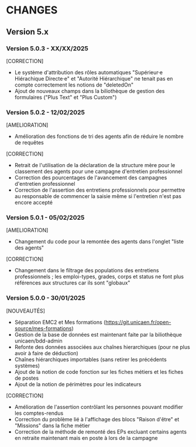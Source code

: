 CHANGES
=======

Version 5.x
-----

### Version 5.0.3 - XX/XX/2025

[CORRECTION]
* Le système d'attribution des rôles automatiques "Supérieur·e Hiérachique Directe·e" et "Autorité Hiérarchique" ne tenait pas en compte correctement les notions de "deletedOn"  
* Ajout de nouveaux champs dans la biliothèque de gestion des formulaires ("Plus Text" et "Plus Custom")

### Version 5.0.2 - 12/02/2025

[AMELIORATION]
* Amélioration des fonctions de tri des agents afin de réduire le nombre de requêtes

[CORRECTION]
* Retrait de l'utilisation de la déclaration de la structure mère pour le classement des agents pour une campagne d'entretien professionnel
* Correction des pourcentages de l'avancement des campagnes d'entretien professionnel
* Correction de l'assertion des entretiens professionnels pour permettre au responsable de commencer la saisie même si l'entretien n'est pas encore accepté 

### Version 5.0.1 - 05/02/2025

[AMELIORATION]
* Changement du code pour la remontée des agents dans l'onglet "liste des agents" 

[CORRECTION]
* Changement dans le filtrage des populations des entretiens professionnels ; les emploi-types, grades, corps et status ne font plus références aux structures car ils sont "globaux" 

### Version 5.0.0 - 30/01/2025

[NOUVEAUTÉS]
* Séparation EMC2 et Mes formations (https://git.unicaen.fr/open-source/mes-formations)
* Gestion de la base de données est maintenant faite par la biliothèque unicaen/bdd-admin
* Refonte des données associées aux chaînes hierarchiques (pour ne plus avoir à faire de déduction)
* Chaînes hiérarchiques importables (sans retirer les précédents systèmes)
* Ajout de la notion de code fonction sur les fiches métiers et les fiches de postes
* Ajout de la notion de périmètres pour les indicateurs

[CORRECTION]
* Amélioration de l'assertion contrôlant les personnes pouvant modifier les comptes-rendus
* Correction du problème lié à l'affichage des blocs "Raison d'être" et "Missions" dans la fiche métier
* Correction de la méthode de remonté des EPs excluant certains agents en retraite maintenant mais en poste à lors de la campagne
